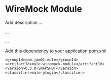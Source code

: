 # WireMock Module

Add description ...


...


...


Add this dependency to your application pom.xml

```
<groupId>com.jam01.mule</groupId>
<artifactId>mule-wiremock-module</artifactId>
<version>0.3.0-SNAPSHOT</version>
<classifier>mule-plugin</classifier>
```
